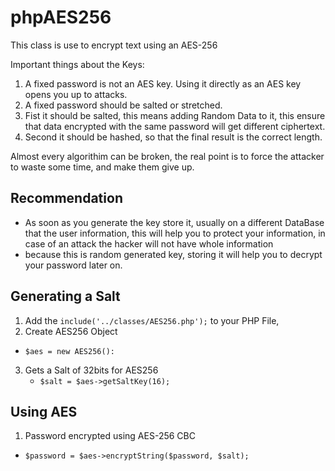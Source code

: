 # phpAES256
This class is use to encrypt text using an AES-256

Important things about the Keys: 
  1. A fixed password is not an AES key. Using it directly as an AES key opens you up to attacks.  
  2. A fixed password should be salted or stretched.
  3. Fist it should be salted, this means adding Random Data to it, this ensure that data encrypted with the same password will get different ciphertext.
  4. Second it should be hashed, so that the final result is the correct length.

Almost every algorithim can be broken, the real point is to force the attacker to waste some time, and make them give up.

## Recommendation

* As soon as you generate the key store it, usually on a different DataBase that the user information, this will help you to protect your information, in case of an attack the hacker will not have whole information
* because this is random generated key, storing it will help you to decrypt your password later on.

## Generating a Salt

1. Add the `include('../classes/AES256.php');` to your PHP File,
2. Create AES256 Object
  * `$aes = new AES256():`
3. Gets a Salt of 32bits for AES256
	* `$salt = $aes->getSaltKey(16);`

## Using AES

1. Password encrypted using AES-256 CBC
  * `$password = $aes->encryptString($password, $salt);`
